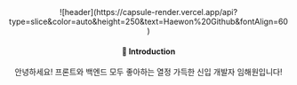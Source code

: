 <div align="center"> 
![header](https://capsule-render.vercel.app/api?type=slice&color=auto&height=250&text=Haewon%20Github&fontAlign=60)
  
####   :love_letter: Introduction
안녕하세요! 
프론트와 백엔드 모두 좋아하는 열정 가득한 신입 개발자 임해원입니다!
  
  
<!--
**haeeewonn/haeeewonn** is a ✨ _special_ ✨ repository because its `README.md` (this file) appears on your GitHub profile.

Here are some ideas to get you started:

- 🔭 I’m currently working on ...
- 🌱 I’m currently learning ...
- 👯 I’m looking to collaborate on ...
- 🤔 I’m looking for help with ...
- 💬 Ask me about ...
- 📫 How to reach me: ...
- 😄 Pronouns: ...
- ⚡ Fun fact: ...
-->
</div>
